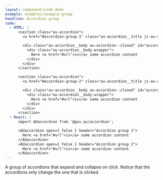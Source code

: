 ```yaml
---
layout: component/code-demo
example: examples/example-group
headline: Accordion group
code:
  - HTML: |
      <section class="au-accordion">
        <a href="#accordion-group-1" class="au-accordion__title js-au-accordion au-accordion--closed" aria-controls="accordion-group-1" aria-expanded="false" aria-selected="false" role="tab" onclick="return AU.accordion.Toggle( this )">Accordion group 1</a>

        <div class="au-accordion__body au-accordion--closed" id="accordion-group-1" aria-hidden="false">
          <div class="au-accordion__body-wrapper">
            Here <a href="#url">is</a> some accordion content
          </div>
        </div>
      </section>

      <section class="au-accordion">
        <a href="#accordion-group-2" class="au-accordion__title js-au-accordion au-accordion--closed" aria-controls="accordion-group-2" aria-expanded="false" aria-selected="false" role="tab" onclick="return AU.accordion.Toggle( this )">Accordion group 2</a>

        <div class="au-accordion__body au-accordion--closed" id="accordion-group-2" aria-hidden="false">
          <div class="au-accordion__body-wrapper">
            Here <a href="#url">is</a> some accordion content
          </div>
        </div>
      </section>
  - React: |
      import AUaccordion from '@gov.au/accordion';

      <AUaccordion open={ false } header="Accordion group 1">
        Here <a href="#url">is</a> some accordion content
      </AUaccordion>
      <AUaccordion open={ false } header="Accordion group 2">
        Here <a href="#url">is</a> some accordion content
      </AUaccordion>
---
```


A group of accordions that expand and collapse on click. Notice that the accordions only change the one that is clicked.
